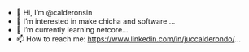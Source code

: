 - 👋 Hi, I’m @calderonsin
- 👀 I’m interested in make chicha and software ...
- 🌱 I’m currently learning netcore...
- 📫 How to reach me: https://www.linkedin.com/in/juccalderondo/...

<!---
calderonsin/calderonsin is a ✨ special ✨ repository because its `README.md` (this file) appears on your GitHub profile.
You can click the Preview link to take a look at your changes.
--->
